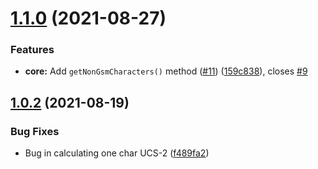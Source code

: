 # [1.1.0](https://github.com/TwilioDevEd/message-segment-calculator/compare/v1.0.2...v1.1.0) (2021-08-27)


### Features

* **core:** Add `getNonGsmCharacters()` method ([#11](https://github.com/TwilioDevEd/message-segment-calculator/issues/11)) ([159c838](https://github.com/TwilioDevEd/message-segment-calculator/commit/159c8383f3ab0d74ffb7c2c67cda13e61e39683e)), closes [#9](https://github.com/TwilioDevEd/message-segment-calculator/issues/9)

## [1.0.2](https://github.com/TwilioDevEd/message-segment-calculator/compare/v1.0.1...v1.0.2) (2021-08-19)


### Bug Fixes

* Bug in calculating one char UCS-2 ([f489fa2](https://github.com/TwilioDevEd/message-segment-calculator/commit/f489fa25bc2c13f1bf4c6e48f6c3bb2b0512b5af))
